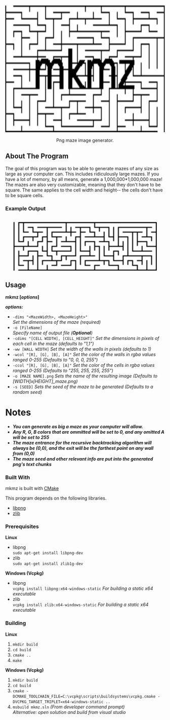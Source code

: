 <br />
<div align="center">
  <a href="https://github.com/jcsq6/mkmz">
    <img src="images/logo.png" alt="Logo" width="800" height="400">
  </a>

  <p align="center">
    Png maze image generator.
  </p>
</div>

## About The Program

The goal of this program was to be able to generate mazes of any size as large as your computer can. This includes ridiculously large mazes. If you have a lot of memory, by all means, generate a 1,000,000*1,000,000 maze! The mazes are also very customizable, meaning that they don't have to be square. The same applies to the cell width and height-- the cells don't have to be square cells.

### Example Output  
<br />
<div align="center">
  <a href="https://github.com/jcsq6/mkmz">
    <img src="images/top.png" alt="example" width="453" height="153">
  </a>
</div>

## Usage
**mkmz [*options*]** 

***options:***  
* ```-dims "<MazeWidth>, <MazeHeight>"```  
*Set the dimensions of the maze (required)*
* ```-o [FileName]```  
*Specify name of output file (**Optional**)*
* ```-cdims "[CELL WIDTH], [CELL_HEIGHT]"```
*Set the dimensions in pixels of each cell in the maze (defaults to "1,1")*
* ```-ww [WALL WIDTH]```
*Set the width of the walls in pixels (defaults to 1)*
* ```-wcol "[R], [G], [B], [A]"```
*Set the color of the walls in rgba values ranged 0-255 (Defaults to "0, 0, 0, 255")*
* ```-ccol "[R], [G], [B], [A]"```
*Set the color of the cells in rgba values ranged 0-255 (Defaults to "255, 255, 255, 255")*
* ```-o [MAZE NAME].png```
*Sets the name of the resulting image (Defaults to [WIDTH]x[HEIGHT]_maze.png)*
* ```-s [SEED]```
*Sets the seed of the maze to be generated (Defaults to a random seed)*

# Notes
* ***You can generate as big a maze as your computer will allow.***
* ***Any R, G, B colors that are ommitted will be set to 0, and any omitted A will be set to 255***
* ***The maze entrance for the recursive backtracking algorithm will always be (0,0), and the exit will be the farthest point on any wall from (0,0)***
* ***The maze seed and other relevant info are put into the generated png's text chunks***


### Built With

mkmz is built with [CMake](https://cmake.org/)

This program depends on the following libraries.

* [libpng](http://www.libpng.org/pub/png/libpng.html)
* [zlib](https://zlib.net/)

### Prerequisites
**Linux**
* libpng  
  `sudo apt-get install libpng-dev`
* zlib  
  `sudo apt-get install zlib1g-dev`  
  
**Windows (Vcpkg)**  
* libpng  
  `vcpkg install libpng:x64-windows-static` *For building a static x64 executable*  
* zlib  
  `vcpkg install zlib:x64-windows-static` *For building a static x64 executable*  

### Building
**Linux**
  1. `mkdir build`
  2. `cd build`
  3. `cmake ..`  
  4. `make` 
 
**Windows (Vcpkg)**
  1. `mkdir build`
  2. `cd build`
  3. `cmake -DCMAKE_TOOLCHAIN_FILE=C:\vcpkg\scripts\buildsystems\vcpkg.cmake -DVCPKG_TARGET_TRIPLET=x64-windows-static ..`
  4. `msbuild mkmz.sln` *(From developer command prompt)*  
      *Alternative: open solution and build from visual studio*